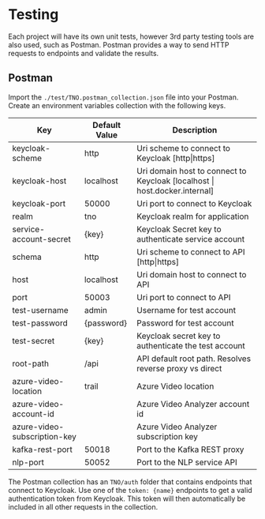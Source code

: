 # Testing

Each project will have its own unit tests, however 3rd party testing tools are also used, such as Postman.
Postman provides a way to send HTTP requests to endpoints and validate the results.

## Postman

Import the `./test/TNO.postman_collection.json` file into your Postman. Create an environment variables collection with the following keys.

| Key                          | Default Value | Description                                                                |
| ---------------------------- | ------------- | -------------------------------------------------------------------------- |
| keycloak-scheme              | http          | Uri scheme to connect to Keycloak [http\|https]                            |
| keycloak-host                | localhost     | Uri domain host to connect to Keycloak [localhost \| host.docker.internal] |
| keycloak-port                | 50000         | Uri port to connect to Keycloak                                            |
| realm                        | tno           | Keycloak realm for application                                             |
| service-account-secret       | {key}         | Keycloak Secret key to authenticate service account                        |
| schema                       | http          | Uri scheme to connect to API [http\|https]                                 |
| host                         | localhost     | Uri domain host to connect to API                                          |
| port                         | 50003         | Uri port to connect to API                                                 |
| test-username                | admin         | Username for test account                                                  |
| test-password                | {password}    | Password for test account                                                  |
| test-secret                  | {key}         | Keycloak secret key to authenticate the test account                       |
| root-path                    | /api          | API default root path. Resolves reverse proxy vs direct                    |
| azure-video-location         | trail         | Azure Video location                                                       |
| azure-video-account-id       |               | Azure Video Analyzer account id                                            |
| azure-video-subscription-key |               | Azure Video Analyzer subscription key                                      |
| kafka-rest-port              | 50018         | Port to the Kafka REST proxy                                               |
| nlp-port                     | 50052         | Port to the NLP service API                                                |

The Postman collection has an `TNO/auth` folder that contains endpoints that connect to Keycloak.
Use one of the `token: {name}` endpoints to get a valid authentication token from Keycloak.
This token will then automatically be included in all other requests in the collection.
